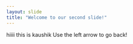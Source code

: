 ```yaml
---
layout: slide
title: "Welcome to our second slide!"
---
```

hiiii this is kaushik
Use the left arrow to go back!
